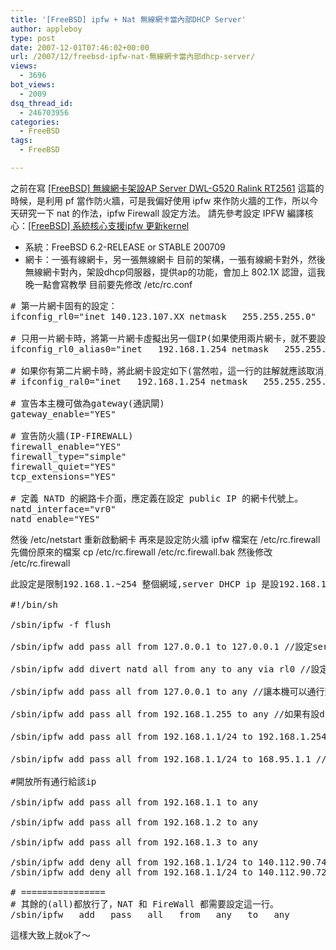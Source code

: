 ```yaml
---
title: '[FreeBSD] ipfw + Nat 無線網卡當內部DHCP Server'
author: appleboy
type: post
date: 2007-12-01T07:46:02+00:00
url: /2007/12/freebsd-ipfw-nat-無線網卡當內部dhcp-server/
views:
  - 3696
bot_views:
  - 2009
dsq_thread_id:
  - 246703956
categories:
  - FreeBSD
tags:
  - FreeBSD

---
```

之前在寫 [[FreeBSD] 無線網卡架設AP Server DWL-G520 Ralink RT2561][1] 這篇的時候，是利用 pf 當作防火牆，可是我偏好使用 ipfw 來作防火牆的工作，所以今天研究一下 nat 的作法，ipfw Firewall 設定方法。 請先參考設定 IPFW 編譯核心：[[FreeBSD] 系統核心支援ipfw 更新kernel][2] 

  * 系統：FreeBSD 6.2-RELEASE or STABLE 200709 
  * 網卡：一張有線網卡，另一張無線網卡 目前的架構，一張有線網卡對外，然後無線網卡對內，架設dhcp伺服器，提供ap的功能，會加上 802.1X 認證，這我晚一點會寫教學 目前要先修改 /etc/rc.conf 

<pre class="brush: bash; title: ; notranslate" title=""># 第一片網卡固有的設定：
ifconfig_rl0="inet 140.123.107.XX netmask   255.255.255.0"

# 只用一片網卡時，將第一片網卡虛擬出另一個IP(如果使用兩片網卡，就不要設這一行，或者註解起來也可)。
ifconfig_rl0_alias0="inet   192.168.1.254 netmask   255.255.255.0"

# 如果你有第二片網卡時，將此網卡設定如下(當然啦，這一行的註解就應該取消，第二塊網卡才會有作用)。
# ifconfig_ral0="inet   192.168.1.254 netmask   255.255.255.0"

# 宣告本主機可做為gateway(通訊閘)
gateway_enable="YES"

# 宣告防火牆(IP-FIREWALL)
firewall_enable="YES"
firewall_type="simple"
firewall_quiet="YES"
tcp_extensions="YES"

# 定義 NATD 的網路卡介面，應定義在設定 public IP 的網卡代號上。
natd_interface="vr0"
natd_enable="YES"
</pre> 然後 /etc/netstart 重新啟動網卡 再來是設定防火牆 ipfw 檔案在 /etc/rc.firewall 先備份原來的檔案 cp /etc/rc.firewall /etc/rc.firewall.bak 然後修改 /etc/rc.firewall 

<pre class="brush: bash; title: ; notranslate" title="">此設定是限制192.168.1.~254 整個網域,server DHCP ip 是設192.168.1.254

#!/bin/sh

/sbin/ipfw -f flush

/sbin/ipfw add pass all from 127.0.0.1 to 127.0.0.1 //設定server本機可以跟server本機通訊

/sbin/ipfw add divert natd all from any to any via rl0 //設定nat可以任何通行

/sbin/ipfw add pass all from 127.0.0.1 to any //讓本機可以通行到任何地方

/sbin/ipfw add pass all from 192.168.1.255 to any //如果有設dhcp一定要設這行

/sbin/ipfw add pass all from 192.168.1.1/24 to 192.168.1.254 //讓內部ip全部可以連上本機

/sbin/ipfw add pass all from 192.168.1.1/24 to 168.95.1.1 //開放hinet dns給使用者

#開放所有通行給該ip

/sbin/ipfw add pass all from 192.168.1.1 to any

/sbin/ipfw add pass all from 192.168.1.2 to any

/sbin/ipfw add pass all from 192.168.1.3 to any

/sbin/ipfw add deny all from 192.168.1.1/24 to 140.112.90.74
/sbin/ipfw add deny all from 192.168.1.1/24 to 140.112.90.72

# ================
# 其餘的(all)都放行了，NAT 和 FireWall 都需要設定這一行。
/sbin/ipfw   add   pass   all   from   any   to   any
</pre> 這樣大致上就ok了～

 [1]: http://blog.wu-boy.com/2007/10/22/122/
 [2]: http://blog.wu-boy.com/2006/10/29/28/